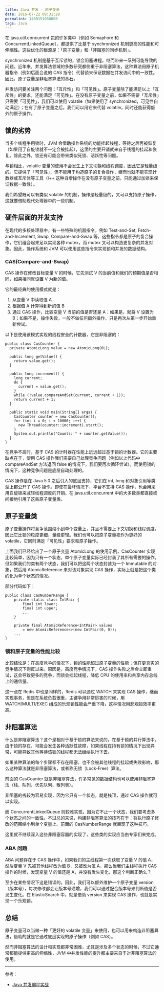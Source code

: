 ```yaml
---
title: Java 并发 - 原子变量
date: 2016-07-22 09:31:28
permalink: 1469151088000
tags: Java
---
```


在 java.util.concurrent 包的许多类中（例如 Semaphore 和 ConcurrentLinkedQueue），都提供了比基于 synchronized 机制更高的性能和可伸缩性。这些优化的根源是：「原子变量」和「非阻塞的同步机制」。

synchronized 机制是基于互斥锁的，锁会阻塞进程，继而带来一系列可能导致的问题。近年来，并发算法领域的多数研究都侧重于非阻塞算法，这种算法用原子机器指令（例如后面会说的 CAS 指令）代替锁来保证数据在并发访问中的一致性。因此，原子变量是非阻塞算法的基石。

并发访问要关注两个问题：「互斥性」和「可见性」。原子变量除了能满足以上「互斥性」的要求，还能满足「可见性」。在没有原子变量之前，如果不需要「互斥性」只需要「可见性」，我们可以使用 volatile（如果使用了 synchronized，可见性自动满足）；在有了原子变量之后，我们可以用它来代替 volatile，同时还能获得额外的原子操作。
<!-- more -->
## 锁的劣势

当多个线程争用锁时，JVM 会借助操作系统的功能挂起线程，等待之后再被恢复（如果用了自旋锁就不一定会被挂起），这里的主要开销就来自于线程的挂起和恢复。除此之外，锁还有可能会带来类似死锁、活跃性等问题。

与锁相比，volatile 变量的使用不会发生上下文切换和线程调度，因此它是轻量级的。它提供了「可见性」，但不能用于构造原子的复合操作，继而也就不能实现计数器或互斥体等工具（i++ 这种自增操作在没有原子变量之前，只能通过加锁来保证数据一致性）。

我们希望既可以有类似 volatile 的机制，操作是轻量级的，又可以支持原子操作，这就要借助现代处理器中的一些机制。

## 硬件层面的并发支持

在现代的多核处理器中，有一些特殊的机器指令，例如 Test-and-Set, Fetch-and-Increment, Swap, Compare-and-Swap 等，这些指令都是原子的复合操作，它们组合起来足以实现各种 mutex，而 mutex 又可以构造更复杂的并发对象。因此，操作系统和 JVM 可以使用这些指令来实现锁和并发的数据结构。

### CAS(Compare-and-Swap)

CAS 操作在修改目标变量 V 的时候，它先测试 V 的当前值和我们的预期值是否相同，如果相同就设置 V 为新的值。

它的最经典的使用模式就是：

1. 从变量 V 中读取值 A
2. 根据值 A 计算得到新的值 B
3. 通过 CAS 操作，比较变量 V 当前的值是否还是 A：如果是，就将 V 设置为 B；如果不是，操作失败，一般不做任何额外操作，只是再次从第一步开始重新尝试。

以下是使用该模式实现的线程安全的计数器，它是非阻塞的：

```
public class CasCounter {
  private AtomicLong value = new AtomicLong(0L);

  public long getValue() {
    return value.get();
  }

  public long increment() {
    long current;
    do {
      current = value.get();
    }
    while (!value.compareAndSet(current, current + 1));
    return current + 1;
  }

  public static void main(String[] args) {
    CasCounter counter = new CasCounter();
    for (int i = 0; i < 10000; i++) {
      new Thread(counter::increment).start();
    }
    System.out.println("Counts: " + counter.getValue());
  }
}
```

在竞争不高时，基于 CAS 的计时器在性能上远远超过基于锁的计数器。它的主要缺点在于，使用 CAS 操作我们需要自己处理竞争问题（例如以上代码中 compareAndSet 方法返回 false 的情况下，我们要再次循环尝试），而使用锁的情况下，这种竞争问题是底层自动处理的。

CAS 操作是在 Java 5.0 之后引入的底层支持，它们在 int, long 和对象引用等类型上都公开了 CAS 操作。即使在最坏情况下，平台不支持 CAS 操作，也会用采用自旋锁来减轻线程调度的开销。在 java.util.concurrent 中的大多数类都直接或间接地引用了这些原子变量类。

## 原子变量类

原子变量操作将竞争范围缩小到单个变量上，并且不需要上下文切换和线程调度，因此它比锁的粒度更细，量级更轻。我们也可以把原子变量视作为更好的 volatile，它同时满足「可见性」要求和原子操作。

上面我们已经给出了一个原子变量 AtomicLong 的使用示例，CasCounter 实现比较简单，因为只有一个状态，单个原子变量实际已经封装了其所有需要的操作。但如果我们的类有两个状态，我们可以把这两个状态封装为一个 Immutable 的对象，然后用 AtomicReference 来对该对象实现 CAS 操作，实际上就是把这个类约化为单个状态的情况。

部分代码如下：

```
public class CasNumberRange {
    private static class IntPair {
        final int lower;
        final int upper;
        ...
    }

    private final AtomicReference<IntPair> values
        = new AtomicReference<>(new IntPair(0, 0));
    ...
}
```

### 锁和原子变量的性能比较

比较结论是：在高度竞争的情况下，锁的性能超过原子变量的性能；但在更真实的竞争情况下则反过来。原因是，高度竞争情况下，CAS 操作失败之后会立即重试，这会导致更多的竞争，而锁会挂起线程，降低 CPU 的使用率和共享内存总线上的通信量。

这一点在 Redis 中也是同样的，Redis 可以通过 WATCH 来实现 CAS 操作，继而实现事务，但是在系统负载很重，主键争用非常厉害的时候，用 WATCH/MULTI/EXEC 组成的乐观锁性能会严重下降，这种情况用悲观锁效率更高。

## 非阻塞算法

什么是非阻塞算法？这个是相对于基于锁的算法来说的，在基于锁的并行算法中，由于锁的存在，可能会发生各种活跃性故障，如果线程在持有锁的情况下出现异常，可能导致其他等待该锁的线程都无法继续执行下去。

如果某种算法的每个步骤都不存在阻塞，也不会被其他线程的挂起或失败影响，那么这种算法就是非阻塞算法，或者称无锁（Lock-Free）算法。

前面的 CasCounter 就是非阻塞算法，许多常见的数据结构也可以使用非阻塞算法（栈、队列、优先队列、散列表）。

非阻塞的栈较为容易实现，因为它只有一个状态，就是栈顶，通过 CAS 操作就可以实现。

而 ConcurrentLinkedQueue 则较难实现，因为它不止一个状态，我们要考虑多个状态之间的一致性。不过总的来说，构建非阻塞算法的技巧在于：将执行原子修改的范围缩小到单个变量上。前面的 CasNumberRange 就展现了这种技巧。

这里就不继续深入这些非阻塞容器的实现了，这些类的实现应当由专家们来完成。

### ABA 问题

ABA 问题存在于 CAS 操作中，如果我们的主线程第一次获取了变量 V 的值 A，然后变量 V 先被其他线程改为值 B，又被改为值 A，那么当我们主线程执行 CAS 操作的时候，发现变量 V 的值还是 A，并没有发生变化，那这个判断正确么？

至少在某些情况下这是错误的，因此，我们可以额外维护一个原子变量 version（版本号），每次修改都会让版本号递增，我们可以通过配合版本号来判断值是否发生变化。在 ElasticSearch 中，就是借助 version 来实现 CAS 操作，也就是实现一个乐观锁。

## 总结

原子变量可以当做一种「更好的 volatile 变量」来使用，也可以用来构造非阻塞算法，借助的就是它通过底层实现的原子操作（例如 CAS）。

然而非阻塞算法的设计和实现都非常困难，尤其是涉及多个状态的时候，不过它通常都能提供更高的伸缩性，JVM 中并发性能的提升都主要来自于对非阻塞算法的使用。



---

参考：
- [Java 并发编程实战](https://book.douban.com/subject/10484692/)